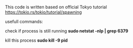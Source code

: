 This code is written based on official Tokyo tutorial https://tokio.rs/tokio/tutorial/spawning

usefull commands:

check if process is still running
**sudo netstat -nlp | grep 6379**

kill this process
**sudo kill -9 pid**

